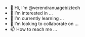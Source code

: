 - 👋 Hi, I’m @verendranuagebiztech
- 👀 I’m interested in ...
- 🌱 I’m currently learning ...
- 💞️ I’m looking to collaborate on ...
- 📫 How to reach me ...

<!---
verendranuagebiztech/verendranuagebiztech is a ✨ special ✨ repository because its `README.md` (this file) appears on your GitHub profile.
You can click the Preview link to take a look at your changes.
--->
